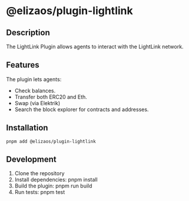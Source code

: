 # @elizaos/plugin-lightlink

## Description

The LightLink Plugin allows agents to interact with the LightLink network.

## Features

The plugin lets agents:

- Check balances.
- Transfer both ERC20 and Eth.
- Swap (via Elektrik)
- Search the block explorer for contracts and addresses.

## Installation

```
pnpm add @elizaos/plugin-lightlink
```

## Development

1. Clone the repository
2. Install dependencies:
   pnpm install
3. Build the plugin:
   pnpm run build
4. Run tests:
   pnpm test

